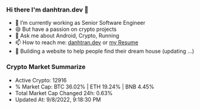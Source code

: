 ### Hi there I'm danhtran.dev 👋

- 🔭 I’m currently working as Senior Software Engineer
- 😄 But have a passion on crypto projects
- 💬 Ask me about Android, Crypto, Running 
- 📫 How to reach me: <a href="https://danhtran.dev" target="_blank">danhtran.dev</a> or <a href="Developer-Resume.pdf" target="_blank">my Resume</a>
- 🌱 Building a website to help people find their dream house (updating ...)

### Crypto Market Summarize
- Active Crypto: 12916
- % Market Cap: BTC 36.02% | ETH 19.24% | BNB 4.45%
- Total Market Cap Changed 24h: 0.63%
- Updated At: 9/8/2022, 9:18:30 PM
